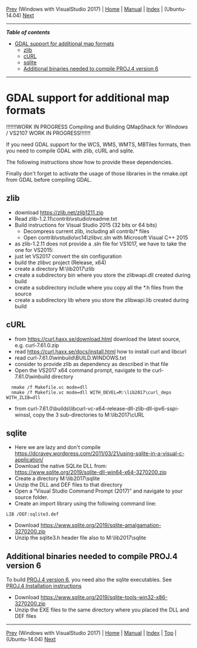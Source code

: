 [Prev](BuildWindowsVisualStudio) (Windows with VisualStudio 2017) | [Home](Home) | [Manual](DocMain) | [Index](AxAdvIndex) | (Ubuntu-14.04) [Next](Ubuntu-14.04-HowTo)
- - -

***Table of contents***

* [GDAL support for additional map formats](#gdal-support-for-additional-map-formats)
    * [zlib ](#zlib)
    * [cURL ](#curl)
    * [sqlite ](#sqlite)
    * [Additional binaries needed to compile PROJ.4 version 6](#additional-binaries-needed-to-compile-proj4-version-6)

* * * * * * * * * *
 
# GDAL support for additional map formats
 
!!!!!!!WORK IN PROGRESS Compiling and Building QMapShack for Windows / VS2107 WORK IN PROGRESS!!!!!!!

If you need GDAL support for the WCS, WMS, WMTS, MBTiles formats, then you need to compile GDAL with zlib, cURL and sqlite.

The following instructions show how to provide these dependencies.

Finally don't forget to activate the usage of those libraries in the nmake.opt from GDAL before compiling GDAL.

## zlib 

* download https://zlib.net/zlib1211.zip
* Read zlib-1.2.11\contrib\vstudio\readme.txt
* Build instructions for Visual Studio 2015 (32 bits or 64 bits)
    * Decompress current zlib, including all contrib/* files
    * Open contrib\vstudio\vc14\zlibvc.sln with Microsoft Visual C++ 2015
* as zlib-1.2.11 does not provide a .sln file for VS1017, we have to take the one for VS2015:
*    just let VS2017 convert the sln configuration
* build the zlibvc project (Release, x64)
* create a directory M:\lib2017\zlib
* create a subdirectory bin where you store the zlibwapi.dll created during build
* create a subdirectory include where you copy all the *.h files from the source
* create a subdirectory lib where you store the zlibwapi.lib created during build

## cURL 

* from https://curl.haxx.se/download.html download the latest source, e.g. curl-7.61.0.zip
* read https://curl.haxx.se/docs/install.html how to install curl and libcurl
* read curl-7.61.0\winbuild\BUILD.WINDOWS.txt
* consider to provide zlib as dependency as described in that file
* Open the VS2017 x64 command prompt, navigate to the curl-7.61.0\winbuild directory
```
  nmake /f Makefile.vc mode=dll 
  nmake /f Makefile.vc mode=dll WITH_DEVEL=M:\lib2017\curl_deps WITH_ZLIB=dll
```
* from curl-7.61.0\builds\libcurl-vc-x64-release-dll-zlib-dll-ipv6-sspi-winssl, copy the 3 sub-directories to M:\lib2017\cURL

## sqlite 

* Here we are lazy and don't compile
https://dcravey.wordpress.com/2011/03/21/using-sqlite-in-a-visual-c-application/
* Download the native SQLite DLL from: https://www.sqlite.org/2019/sqlite-dll-win64-x64-3270200.zip
* Create a directory M:\lib2017\sqlite
* Unzip the DLL and DEF files to that directory
* Open a “Visual Studio Command Prompt (2017)” and navigate to your source folder.
* Create an import library using the following command line:
```
LIB /DEF:sqlite3.def
```
* Download https://www.sqlite.org/2019/sqlite-amalgamation-3270200.zip
* Unzip the sqlite3.h header file also to M:\lib2017\sqlite

## Additional binaries needed to compile PROJ.4 version 6

To build [PROJ.4 version 6](https://proj4.org/news.html#release-notes), you need also 
the sqlite executables. See [PROJ.4 Installation instructions](https://proj4.org/install.html?highlight=sqlite#compilation-and-installation-from-source-code)

* Download https://www.sqlite.org/2019/sqlite-tools-win32-x86-3270200.zip
* Unzip the EXE files to the same directory where you placed the DLL and DEF files



- - -
[Prev](BuildWindowsVisualStudio) (Windows with VisualStudio 2017) | [Home](Home) | [Manual](DocMain) | [Index](AxAdvIndex) | [Top](#) | (Ubuntu-14.04) [Next](Ubuntu-14.04-HowTo)
